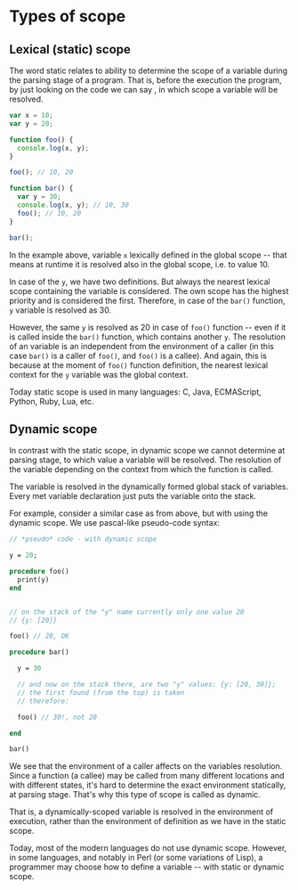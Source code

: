 # Types of scope

## Lexical (static) scope

The word static relates to ability to determine the scope of a variable during the parsing stage of a program. That is, before the execution the program, by just looking on the code we can say , in which scope a variable will be resolved.

```js
var x = 10;
var y = 20;

function foo() {
  console.log(x, y);
}

foo(); // 10, 20

function bar() {
  var y = 30;
  console.log(x, y); // 10, 30
  foo(); // 10, 20
}

bar();
```

In the example above, variable `x` lexically defined in the global scope -- that means at runtime it is resolved also in the global scope, i.e. to value 10.

In case of the `y`, we have two definitions. But always the nearest lexical scope containing the variable is considered. The own scope has the highest priority and is considered the first. Therefore, in case of the `bar()` function, `y` variable is resolved as 30.

However, the same `y` is resolved as 20 in case of `foo()` function -- even if it is called inside the `bar()` function, which contains another `y`. The resolution of an variable is an independent from the environment of a caller (in this case `bar()` is a caller of `foo()`, and `foo()` is a callee). And again, this is because at the moment of `foo()` function definition, the nearest lexical context for the `y` variable was the global context.

Today static scope is used in many languages: C, Java, ECMAScript, Python, Ruby, Lua, etc.

## Dynamic scope

In contrast with the static scope, in dynamic scope we cannot determine at parsing stage, to which value a variable will be resolved. The resolution of the variable depending on the context from which the function is called.

The variable is resolved in the dynamically formed global stack of variables. Every met variable declaration just puts the variable onto the stack.

For example, consider a similar case as from above, but with using the dynamic scope. We use pascal-like pseudo-code syntax:

```pascal
// *pseudo* code - with dynamic scope

y = 20;

procedure foo()
  print(y)
end


// on the stack of the "y" name currently only one value 20
// {y: [20]}

foo() // 20, OK

procedure bar()

  y = 30

  // and now on the stack there, are two "y" values: {y: [20, 30]};
  // the first found (from the top) is taken
  // therefore:

  foo() // 30!, not 20

end

bar()
```

We see that the environment of a caller affects on the variables resolution. Since a function (a callee) may be called from many different locations and with different states, it's hard to determine the exact environment statically, at parsing stage. That's why this type of scope is called as dynamic.

That is, a dynamically-scoped variable is resolved in the environment of execution, rather than the environment of definition as we have in the static scope.

Today, most of the modern languages do not use dynamic scope. However, in some languages, and notably in Perl (or some variations of Lisp), a programmer may choose how to define a variable -- with static or dynamic scope.
